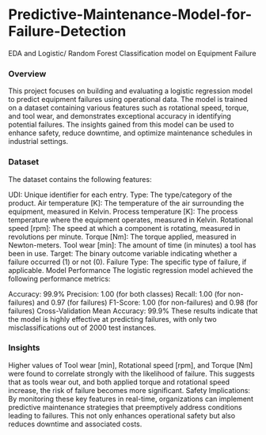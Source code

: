 # Predictive-Maintenance-Model-for-Failure-Detection
EDA and Logistic/ Random Forest Classification model on Equipment Failure 


### Overview
This project focuses on building and evaluating a logistic regression model to predict equipment failures using operational data. The model is trained on a dataset containing various features such as rotational speed, torque, and tool wear, and demonstrates exceptional accuracy in identifying potential failures. The insights gained from this model can be used to enhance safety, reduce downtime, and optimize maintenance schedules in industrial settings.

### Dataset
The dataset contains the following features:

UDI: Unique identifier for each entry.
Type: The type/category of the product.
Air temperature [K]: The temperature of the air surrounding the equipment, measured in Kelvin.
Process temperature [K]: The process temperature where the equipment operates, measured in Kelvin.
Rotational speed [rpm]: The speed at which a component is rotating, measured in revolutions per minute.
Torque [Nm]: The torque applied, measured in Newton-meters.
Tool wear [min]: The amount of time (in minutes) a tool has been in use.
Target: The binary outcome variable indicating whether a failure occurred (1) or not (0).
Failure Type: The specific type of failure, if applicable.
Model Performance
The logistic regression model achieved the following performance metrics:

Accuracy: 99.9%
Precision: 1.00 (for both classes)
Recall: 1.00 (for non-failures) and 0.97 (for failures)
F1-Score: 1.00 (for non-failures) and 0.98 (for failures)
Cross-Validation Mean Accuracy: 99.9%
These results indicate that the model is highly effective at predicting failures, with only two misclassifications out of 2000 test instances.

### Insights
Higher values of Tool wear [min], Rotational speed [rpm], and Torque [Nm] were found to correlate strongly with the likelihood of failure. This suggests that as tools wear out, and both applied torque and rotational speed increase, the risk of failure becomes more significant.
Safety Implications: By monitoring these key features in real-time, organizations can implement predictive maintenance strategies that preemptively address conditions leading to failures. This not only enhances operational safety but also reduces downtime and associated costs.
